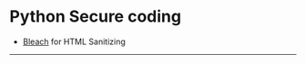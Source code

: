 # Python Secure coding

* [Bleach](https://pypi.org/project/bleach/) for HTML Sanitizing



------------
